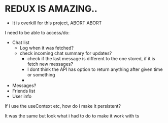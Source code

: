 # REDUX IS AMAZING..
- It is overkill for this project, ABORT ABORT

I need to be able to access/do:

- Chat list
  - Log when it was fetched?
  - check incoming chat summary for updates?
    - check if the last message is different to the one stored, if it is fetch new messages?
    - I dont think the API has option to return anything after given time or something
    - 
- Messages?
- Friends list
- User info

If i use the useContext etc, how do i make it persistent?

It was the same but look what i had to do to make it work with ts

